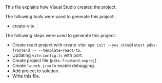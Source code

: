 This file explains how Visual Studio created the project.

The following tools were used to generate this project:
- create-vite

The following steps were used to generate this project:
- Create react project with create-vite: `npm init --yes vite@latest pdks-frontend -- --template=react-ts`.
- Updating `vite.config.ts` with port.
- Create project file (`pdks-frontend.esproj`).
- Create `launch.json` to enable debugging.
- Add project to solution.
- Write this file.
